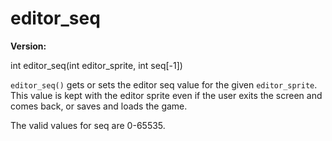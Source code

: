 # editor_seq

**Version:** <VersionInfo dink="" standalone />&nbsp;<VersionInfo freedink="" standalone />&nbsp;<VersionInfo dinkhd="" standalone />&nbsp;<VersionInfo yedink="" standalone />

<Prototype>int editor_seq(int editor_sprite, int seq[-1])</Prototype>

`editor_seq()` gets or sets the editor seq value for the given `editor_sprite`. This value is kept with the editor sprite even if the user exits the screen and comes back, or saves and loads the game.

The valid values for seq are 0-65535.
